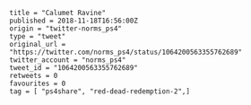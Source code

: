 ```
title = "Calumet Ravine"
published = 2018-11-18T16:56:00Z
origin = "twitter-norms_ps4"
type = "tweet"
original_url = "https://twitter.com/norms_ps4/status/1064200563355762689"
twitter_account = "norms_ps4"
tweet_id = "1064200563355762689"
retweets = 0
favourites = 0
tag = [ "ps4share", "red-dead-redemption-2",]
```

<p class='image'><img src='https://mnf.m17s.net/2018/11/18/DsTMxTiX4AI7tAr.jpg' alt=''></p>

